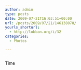 ```yaml
---
author: admin
type: posts
date: 2009-07-21T16:03:51+00:00
url: /posts/2009/07/21/146138078/
yourls_shorturl:
  - http://lobban.org/i/32
categories:
  - Photos

---
```

<div class="figure">
  <img src="https://andy.lobban.org/photo/1280/146138078/1/n6SoNyvfPq6d193gAH0WPZmn" alt="" />
</div>

Time